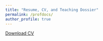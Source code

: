 ```yaml
---
title: "Resume, CV, and Teaching Dossier"
permalink: /profdocs/
author_profile: true
---
```

<object data="{{ site.url }}{{ site.baseurl }}/assets/documents/NJR_Resume_May_2025.pdf" width="1000" height="1000" type="application/pdf"></object>

[Download CV](/assets/documents/Academic_CV_NJR_May_2025.pdf)   

<object data="{{ site.url }}{{ site.baseurl }}/assets/documents/Academic_CV_NJR_May_2025.pdf" width="1000" height="1000" type="application/pdf"></object>

<object data="{{ site.url }}{{ site.baseurl }}/assets/documents/Teaching_Dossier_NJR_May_2025.pdf" width="1000" height="1000" type="application/pdf"></object>
